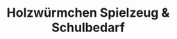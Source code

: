 ---
title: "Holzwürmchen Spielzeug & Schulbedarf"
url: /dresden/holzwuermchen-spielzeug-und-schulbedarf/
shop: Spielzeug
---